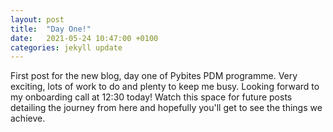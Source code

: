 ```yaml
---
layout: post
title:  "Day One!"
date:   2021-05-24 10:47:00 +0100
categories: jekyll update
---
```


First post for the new blog, day one of Pybites PDM programme. Very exciting, lots of work to do and plenty to keep me busy. Looking forward to my onboarding call at 12:30 today!
Watch this space for future posts detailing the journey from here and hopefully you'll get to see the things we achieve.


